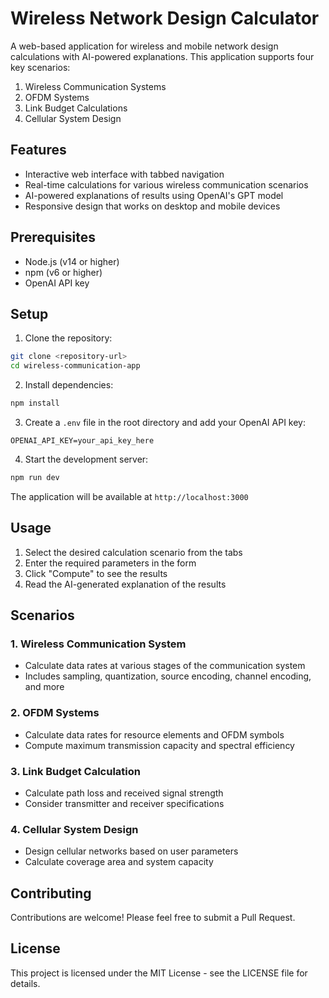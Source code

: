 # Wireless Network Design Calculator

A web-based application for wireless and mobile network design calculations with AI-powered explanations. This application supports four key scenarios:

1. Wireless Communication Systems
2. OFDM Systems
3. Link Budget Calculations
4. Cellular System Design

## Features

- Interactive web interface with tabbed navigation
- Real-time calculations for various wireless communication scenarios
- AI-powered explanations of results using OpenAI's GPT model
- Responsive design that works on desktop and mobile devices

## Prerequisites

- Node.js (v14 or higher)
- npm (v6 or higher)
- OpenAI API key

## Setup

1. Clone the repository:
```bash
git clone <repository-url>
cd wireless-communication-app
```

2. Install dependencies:
```bash
npm install
```

3. Create a `.env` file in the root directory and add your OpenAI API key:
```
OPENAI_API_KEY=your_api_key_here
```

4. Start the development server:
```bash
npm run dev
```

The application will be available at `http://localhost:3000`

## Usage

1. Select the desired calculation scenario from the tabs
2. Enter the required parameters in the form
3. Click "Compute" to see the results
4. Read the AI-generated explanation of the results

## Scenarios

### 1. Wireless Communication System
- Calculate data rates at various stages of the communication system
- Includes sampling, quantization, source encoding, channel encoding, and more

### 2. OFDM Systems
- Calculate data rates for resource elements and OFDM symbols
- Compute maximum transmission capacity and spectral efficiency

### 3. Link Budget Calculation
- Calculate path loss and received signal strength
- Consider transmitter and receiver specifications

### 4. Cellular System Design
- Design cellular networks based on user parameters
- Calculate coverage area and system capacity

## Contributing

Contributions are welcome! Please feel free to submit a Pull Request.

## License

This project is licensed under the MIT License - see the LICENSE file for details. 